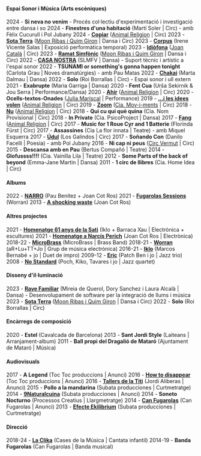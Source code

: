 #### Espai Sonor i Música (Arts escèniques)

2024 - **Si neva no venim** - Procés col·lectiu d'experimentació i investigació entre dansa i so
2024 - **Finestres d'una habitació** (Martí Soler | Circ) - amb Fèlix Cucurull i Pol Jubany
2024 - **[Copiar](https://www.animalreligion.com/copia-de-ahir-2)** ([Animal Religion](http://www.animalreligion.com/) | Circ)
2023 - **[Sota Terra](https://www.moonribasquimgiron.com/stronger-peripheries-cat-1)** ([Moon Ribas i Quim Giron](https://www.moonribasquimgiron.com/) | Dansa i Circ)
2023 - **[Corpus](https://www.museunacional.cat/ca/activitats/corpus-festival-grec-2023)** (Irene Vicente Salas | Exposició performàtica temporal)
2023 - **[Idiòfona](https://www.joancatala.pro/es/idiofona-es/)** ([Joan Català](https://www.joancatala.pro) | Circ)
2023 - **[Ramat Simfònic](https://www.moonribasquimgiron.com/ramat-simf%C3%B2nic)** ([Moon Ribas i Quim Giron](https://www.moonribasquimgiron.com) | Dansa i Circ)
2022 - **[CASA NOSTRA](https://www.silosmartesfueranviernes.com/casa-nostra/)** (SLMFV | Dansa) - Suport tècnic i artístic a l'espai sonor
2022 - **TSUNAMI or something's gonna happen tonight** (Carlota Grau | Noves dramatúrgies) - amb Pau Matas
2022 - **[Chakai](https://www.dansinvitro.com/chakai)** (Marta Dalmau | Dansa)
2022 - **Solo** (Roi Borrallas | Circ) - Espai sonor i ull extern
2021 - **Exabrupte** (Maria Garriga | Dansa)
2020 - **Fent Cua** (Urša Sekirnik & Jou Serra | Performance/Dansa)
2020 - **[Ahir](https://www.animalreligion.com/ahir)** ([Animal Religion](http://www.animalreligion.com/) | Circ)
2020 - **Ocells-textos-Onades** ([Julia Mariscal](http://www.juliamariscal.com/) | Performance)
2019 - **[…i les idees volen](https://www.animalreligion.com/ilesideesvolen)** ([Animal Religion](http://www.animalreligion.com/) | Circ)
2019 - **[Zoom](https://www.ciamoviments.com/zoom)** ([Cia. Mov-i-ments](https://www.ciamoviments.com/)	| Circ)
2018 - **[Nu](https://www.animalreligion.com/nu)** ([Animal Religion](http://www.animalreligion.com/) | Circ)
2018 - **Qui cu qui què quina** (Cia. Nom Provisional | Circ)
2018 - **In Private** (Cia. PsicoProject | Dansa)
2017 - **[Fang](https://www.animalreligion.com/fang)** ([Animal Religion](http://www.animalreligion.com/) | Circ)
2017 - **Music for 1 Roue Cyr and 1 Batterie** (Florinda Fürst | Circ)
2017 - **Assassines** (Cia La flor innata | Teatre) - amb Miquel Esquerra
2017 - **[Údul](https://losgalindos.net/espectacle/udul/)** (Los Galindos | Circ)
2017 - **Soñando Con** (Danilo Facelli | Poesia) - amb Pol Jubany
2016 - **Ni cap ni peus** ([Circ Vermut](http://www.circvermut.com/) | Circ)
2015 - **Descansa amb en Pau** (Bertus Compañó | Teatre)
2014 - **Glofussss!!!!** (Cia. Vainilla Lila | Teatre)
2012 - **Some Parts of the back of beyond** (Emma-Jane Martin | Dansa)
2011 - **1 circ de llibres** (Cia. Home Idea | Circ)


#### Albums
2022 - **[NARRO](https://narro.bandcamp.com/album/narro)** (Pau Benítez + Joan Cot Ros)
2021 - **[Fugarolas Sessions](https://worran.bandcamp.com/album/fugarolas-sessions)** (Worran)
2013 - **[A shocking waste](https://soundcloud.com/oanotos/sets/a-shocking-waste-1)** (Joan Cot Ros)


#### Altres projectes 
2021 - **[Homenatge 61 anys de la Sati](https://teatrelagarriga.cat/programacio/homenatge-61-anys-de-la-sati/)** (Iklo + Barraca Xau | Electrònica + escultures)
2021 - **[Homenatge a Narcís Perich](https://www.youtube.com/watch?v=FSU2bZFj9E0)** (Joan Cot Ros | Electrònica)
2018-22 - **[MicroBrass](https://soundcloud.com/microbrass)** (MicroBrass | Brass Band)
2018-21 - **[Worran](https://soundcloud.com/user-385742958)** (aR+Lu+TT+Jo | Grup de música electrònica)
2016-21 - **[Iklo](http://www.tecnonucleo.org/index.php?page=release&release=41)** (Marcos Bernabé + jo | Duet de impro)
2009-12 - **[Eric](https://soundcloud.com/benjamin-cerigo/eric-eric)** (Patch Ben i jo	 | Jazz trio)
2008 - **[No Standard](https://www.youtube.com/watch?v=i4ph25X7hR0)** (Poch, Kiko, Tavares i jo | Jazz quartet)


#### Disseny d'il·luminació
2023 - **[Rave Familiar](https://www.elpetit.cat/ca/programacio/c/21-rave-un-espai-per-ballar-en-familia.html)** (Mireia de Querol, Dory Sanchez i Laura Alcalà | Dansa) - Desenvolupament de software per la integració de llums i música
2023 - **[Sota Terra](https://www.moonribasquimgiron.com/stronger-peripheries-cat-1)** ([Moon Ribas i Quim Giron](https://www.moonribasquimgiron.com/) | Dansa i Circ)
2022 - **Solo** (Roi Borrallas | Circ)


#### Encàrregs de composició
2020 - **Estel** (Cavalcada de Barcelona)
2013 - **Sant Jordi Style** (Laiteans | Arranjament-album)
2011 - 	**Ball propi del Dragalió de Mataró** (Ajuntament de Mataró | Música)


#### Audiovisuals
2017 - **A Legend** (Toc Toc produccions | Anunci)
2016 - **[How to disappear](https://vimeo.com/173626075)** (Toc Toc produccions | Anunci)
2016 - **[Tallers de la Titi](https://vimeo.com/151167877)** (Jordi Aliberas | Anunci)
2015 - **Pollo a la mandarina** (Subata producciones | Curtmetratge)
2014 - **[9Naturalcuina](https://vimeo.com/96826237)** (Subata producciones | Anunci)
2014 - **Soneto Nocturno** (Processos Creatius | Llargmetratge)
2014 - **[Can Fugarolas](https://vimeo.com/80737027)** (Can Fugarolas | Anunci)
2013 - **[Efecte Ekilibrium](https://vimeo.com/64945264)** (Subata producciones | Curtmetratge)


#### Direcció
2018-24 - **[La Clika](https://www.laclika.cat/)** (Cases de la Música | Cantata infantil)
2014-19 - **Banda Fugarolas** (Can Fugarolas | Banda musical)
